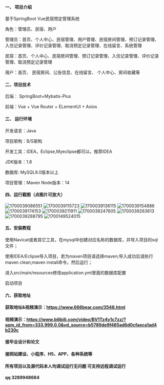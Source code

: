 
#### 一、 项目介绍
基于SpringBoot Vue民宿预定管理系统

角色：管理员、民宿、用户

管理员：首页、个人中心、民宿管理、用户管理、民宿房间管理、预订记录管理、入住记录管理、评价记录管理、取消预定记录管理、在线留言、系统管理

民宿：首页、个人中心、民宿房间管理、预订记录管理、入住记录管理、评价记录管理、取消预定记录管理

用户：首页、 民宿房间、公告信息、在线留言、 个人中心、房间收藏等

#### 二、项目技术
后端： SpringBoot+Mybatis-Plus

前端：Vue + Vue Router + ELementUI + Axios

#### 三、 运行环境
开发语言：Java

项目架构：B/S架构

开发工具：IDEA，Eclipse,Myeclipse都可以。推荐IDEA

JDK版本：1.8

数据库: MySQL8.0版本以上

项目管理：Maven
Node版本：14
#### 四、运行截图（点图片可放大）
![1700039086551](https://github.com/666bears/Homestays/assets/143094776/912e0eff-ad1f-49fc-8689-c0c56bdba856)
![1700039115723](https://github.com/666bears/Homestays/assets/143094776/3679b3ac-1e4a-46cd-bc02-2048166633ab)
![1700039136115](https://github.com/666bears/Homestays/assets/143094776/1c6eec3f-5a8d-494c-b1a0-83a41b818e04)
![1700039154886](https://github.com/666bears/Homestays/assets/143094776/bf85d300-05fa-4ada-bca9-7efbf70ddd65)
![1700039174153](https://github.com/666bears/Homestays/assets/143094776/019a497f-8704-4784-80d6-d9eb82112996)
![1700039211911](https://github.com/666bears/Homestays/assets/143094776/bacef946-736b-4d20-95cd-ea14b05125b3)
![1700039247605](https://github.com/666bears/Homestays/assets/143094776/5f59522e-1876-4e31-b156-8915ac760c63)
![1700039263613](https://github.com/666bears/Homestays/assets/143094776/3d36e26c-1f1e-45a5-a36c-c842285d2669)
![1700039288795](https://github.com/666bears/Homestays/assets/143094776/d54de6c4-cc8b-4a00-b86b-42ce7ac04192)
![1700149524015](https://github.com/666bears/Homestays/assets/143094776/04030b33-f4f0-471c-b178-b40e9ccb2456)




#### 五、安装教程
使用Navicat或者其它工具，在mysql中创建对应名称的数据库，并导入项目的sql文件；

使用IDEA/Eclipse导入项目，若为maven项目请选择maven;导入成功后请执行maven clean;maven install命令，然后运行；

进入src/main/resources修改application.yml里面的数据库配置

启动项目
#### 六、获取地址
#### 获取地址&视频演示：https://www.666bear.com/3548.html
#### 视频演示：https://www.bilibili.com/video/BV1Tz4y1c7zz/?spm_id_from=333.999.0.0&vd_source=b5789de9f485ad6d0cfaeca1ad4b230c
#### 接毕业设计和论文
#### 接网站建设、小程序、H5、APP、各种系统等
#### 所有项目以及源代码本人均调试运行无问题 可支持远程调试运行
#### qq 3289948684

